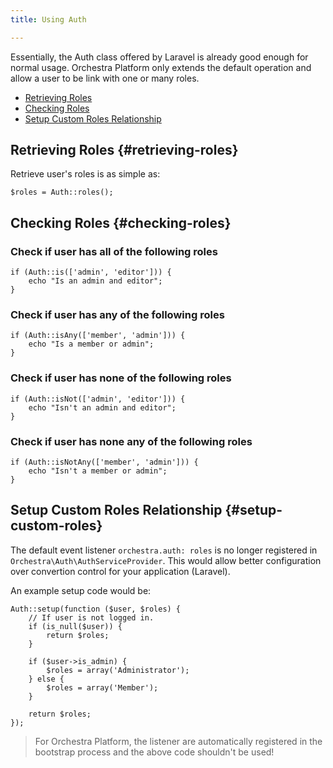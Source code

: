 ```yaml
---
title: Using Auth

---
```


Essentially, the Auth class offered by Laravel is already good enough for normal usage. Orchestra Platform only extends the default operation and allow a user to be link with one or many roles.

* [Retrieving Roles](#retrieving-roles)
* [Checking Roles](#checking-roles)
* [Setup Custom Roles Relationship](#setup-custom-roles)

## Retrieving Roles {#retrieving-roles}

Retrieve user's roles is as simple as:

	$roles = Auth::roles();

## Checking Roles {#checking-roles}

### Check if user has all of the following roles

	if (Auth::is(['admin', 'editor'])) {
		echo "Is an admin and editor";
	}

### Check if user has any of the following roles

    if (Auth::isAny(['member', 'admin'])) {
        echo "Is a member or admin";
    }

### Check if user has none of the following roles

    if (Auth::isNot(['admin', 'editor'])) {
        echo "Isn't an admin and editor";
    }

### Check if user has none any of the following roles

    if (Auth::isNotAny(['member', 'admin'])) {
        echo "Isn't a member or admin";
    }

## Setup Custom Roles Relationship {#setup-custom-roles}

The default event listener `orchestra.auth: roles` is no longer registered in `Orchestra\Auth\AuthServiceProvider`. This would allow better configuration over convertion control for your application (Laravel).

An example setup code would be:

    Auth::setup(function ($user, $roles) {
	    // If user is not logged in.
	    if (is_null($user)) {
		    return $roles;
	    }

	    if ($user->is_admin) {
	    	$roles = array('Administrator');
	    } else {
	    	$roles = array('Member');
	    }

	    return $roles;
    });

> For Orchestra Platform, the listener are automatically registered in the bootstrap process and the above code shouldn't be used!
